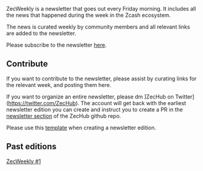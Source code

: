 ZecWeekly is a newsletter that goes out every Friday morning. It includes all the news that happened during the week in the Zcash ecosystem.

The news is curated weekly by community members and all relevant links are added to the newsletter.

Please subscribe to the newsletter [here](https://zechub.substack.com/).

## Contribute

If you want to contribute to the newsletter, please assist by curating links for the relevant week, and posting them here.

If you want to organize an entire newsletter, please dm ]ZecHub on Twitter](https://twitter.com/ZecHub). The account will get back with the earliest newsletter edition you can create and instruct you to create a PR in the [newsletter section](https://github.com/ZecHub/zechub/tree/main/newsletter) of the ZecHub github repo.

Please use this [template](https://github.com/ZecHub/zechub/blob/main/newsletter/newslettertemplate.md) when creating a newsletter edition.

## Past editions

[ZecWeekly #1](https://zechub.substack.com/p/zecweekly-1)
